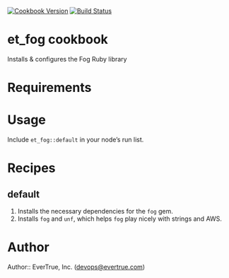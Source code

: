[![Cookbook Version](https://img.shields.io/cookbook/v/et_fog.svg?style=flat)](https://supermarket.getchef.com/cookbooks/et_fog)
[![Build Status](https://travis-ci.org/evertrue/et_fog-cookbook.svg)](https://travis-ci.org/evertrue/et_fog-cookbook)

# et_fog cookbook

Installs & configures the Fog Ruby library

# Requirements

# Usage

Include `et_fog::default` in your node’s run list.

# Recipes

## default

1. Installs the necessary dependencies for the `fog` gem.
2. Installs `fog` and `unf`, which helps `fog` play nicely with strings and AWS.

# Author

Author:: EverTrue, Inc. (<devops@evertrue.com>)
